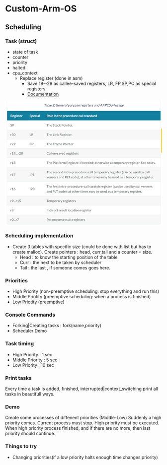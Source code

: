 # Custom-Arm-OS


## Scheduling 

### Task (struct)
- state of task
- counter
- priority
- halted
- cpu\_context
  - Replace register (done in asm)
    - Save 19\-\-28 as callee-saved registers, LR, FP,SP,PC as special registers. 
    - [Documentation](https://developer.arm.com/documentation/ihi0055/d/)

![Screenshot](./images/general_registers.png)

### Scheduling implementation
- Create 3 tables with specific size (could be done with list but has to create malloc). Create pointers : head, curr,tail and a counter = size.
  - Head : to know the starting position of the table
  - Curr : the next to be taken by scheduler
  - Tail : the last , if someone comes goes here. 


### Priorities 
  - High Priority   (non-preemptive scheduling: stop everything and run this)
  - Middle Priotity (preemptive scheduling: when a process is finished)
  - Low Priotity    (preemptive)

### Console Commands 
- Forking|Creating tasks : fork(name,priority)
- Scheduler Demo

### Task timing
- High Priority   : 1   sec
- Middle Priority : 5   sec
- Low Priority    : 10  sec

### Print tasks
Every time a task is added, finished, interrupted|context\_switching print all tasks in beautifull ways.

### Demo
Create some processes of diffenent priorities (Middle-Low)
Suddenly a high priority comes. 
Current process must stop. High priority must be executed.
When high priority process finished, and if there are no more, then last priority should continue.

### Things to try 
- Changing priorities(if a low priority halts enough time changes priority)

